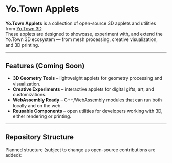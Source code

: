# Yo.Town Applets

**Yo.Town Applets** is a collection of open-source 3D applets and utilities from [Yo.Town 3D](https://yotown.com).  
These applets are designed to showcase, experiment with, and extend the Yo.Town 3D ecosystem — from mesh processing, creative visualization, and 3D printing.

---

## Features (Coming Soon)

- **3D Geometry Tools** – lightweight applets for geometry processing and visualization.  
- **Creative Experiments** – interactive applets for digital gifts, art, and customizations.  
- **WebAssembly Ready** – C++/WebAssembly modules that can run both locally and on the web.  
- **Reusable Components** – open utilities for developers working with 3D, either rendering or printing.

---

## Repository Structure

Planned structure (subject to change as open-source contributions are added):

